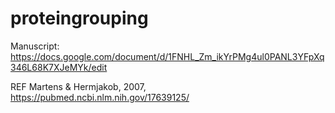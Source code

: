 # proteingrouping

Manuscript: https://docs.google.com/document/d/1FNHL_Zm_ikYrPMg4ul0PANL3YFpXq346L68K7XJeMYk/edit

REF Martens & Hermjakob, 2007, https://pubmed.ncbi.nlm.nih.gov/17639125/
